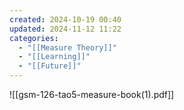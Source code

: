 ```yaml
---
created: 2024-10-19 00:40
updated: 2024-11-12 11:22
categories:
  - "[[Measure Theory]]"
  - "[[Learning]]"
  - "[[Future]]"
---
```

![[gsm-126-tao5-measure-book(1).pdf]]